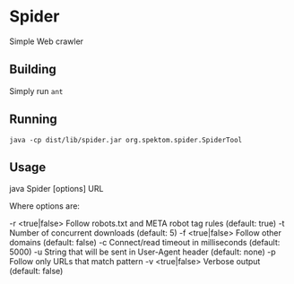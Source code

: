 Spider
=======

Simple Web crawler


Building
---------

Simply run `ant`


Running
--------

`java -cp dist/lib/spider.jar org.spektom.spider.SpiderTool`


Usage
------

java Spider [options] URL

Where options are:

-r <true|false>         Follow robots.txt and META robot tag rules (default: true)
-t <number>             Number of concurrent downloads (default: 5)
-f <true|false>         Follow other domains (default: false)
-c <timeout>            Connect/read timeout in milliseconds (default: 5000)
-u <string>             String that will be sent in User-Agent header (default: none)
-p <pattern>            Follow only URLs that match pattern
-v <true|false>         Verbose output (default: false)

